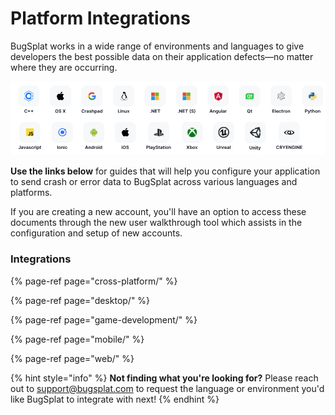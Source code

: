 # Platform Integrations

BugSplat works in a wide range of environments and languages to give developers the best possible data on their application defects—no matter where they are occurring. 

![BugSplat works on an ever growing list of Platforms and Langues](../../../.gitbook/assets/screen-shot-2021-08-18-at-9.27.57-am.png)

**Use the links below** for guides that will help you configure your application to send crash or error data to BugSplat across various languages and platforms.

If you are creating a new account, you'll have an option to access these documents through the new user walkthrough tool which assists in the configuration and setup of new accounts. 

### Integrations 

{% page-ref page="cross-platform/" %}

{% page-ref page="desktop/" %}

{% page-ref page="game-development/" %}

{% page-ref page="mobile/" %}

{% page-ref page="web/" %}



{% hint style="info" %}
**Not finding what you're looking for?**  Please reach out to [support@bugsplat.com](mailto:support@bugsplat.com) to request the language or environment you'd like BugSplat to integrate with next!
{% endhint %}


